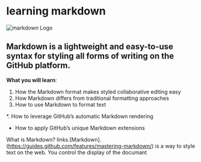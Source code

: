 # learning markdown

![markdown Logo](https://jblevins.org/projects/markdown-mode/screenshots/20170818-001.png)
## Markdown is a lightweight and easy-to-use syntax for styling all forms of writing on the GitHub platform.

**What you will learn**:

1. How the Markdown format makes styled collaborative editing easy
1. How Markdown differs from traditional formatting approaches
1. How to use Markdown to format text

*. How to leverage GitHub’s automatic Markdown rendering

* How to apply GitHub’s unique Markdown extensions

What is Markdown?
links.[Markdown].(https://guides.github.com/features/mastering-markdown/) is a way to style text on the web. You control the display of the documant


